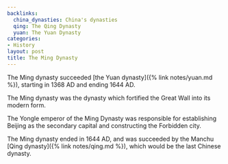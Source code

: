 ```yaml
---
backlinks:
  china_dynasties: China's dynasties
  qing: The Qing Dynasty
  yuan: The Yuan Dynasty
categories:
- History
layout: post
title: The Ming Dynasty
---
```


The Ming dynasty succeeded [the Yuan dynasty]({% link notes/yuan.md %}), starting in 1368 AD and ending 1644 AD.

The Ming dynasty was the dynasty which fortified the Great Wall into its modern form.

The Yongle emperor of the Ming Dynasty was responsible for establishing Beijing as the secondary capital
and constructing the Forbidden city.

The Ming dynasty ended in 1644 AD, and was succeeded by the Manchu [Qing dynasty]({% link notes/qing.md %}), which would
be the last Chinese dynasty.